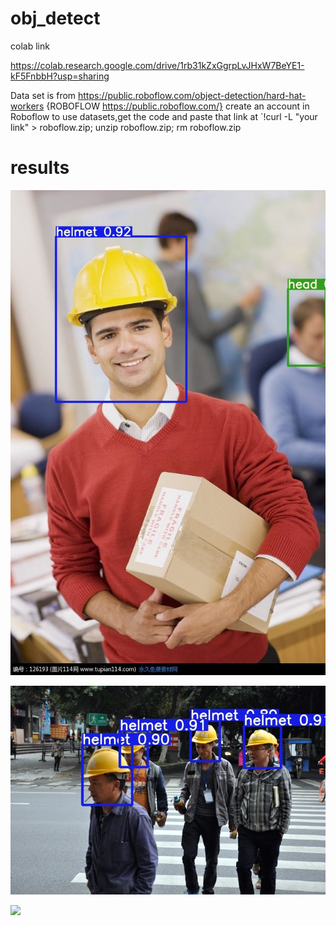 # obj_detect
colab link

https://colab.research.google.com/drive/1rb31kZxGgrpLvJHxW7BeYE1-kF5FnbbH?usp=sharing

Data set is from https://public.roboflow.com/object-detection/hard-hat-workers {ROBOFLOW  https://public.roboflow.com/}
create an account in Roboflow to use datasets,get the code and paste that link at 
 `!curl -L "your link" > roboflow.zip; unzip roboflow.zip; rm roboflow.zip

# results

![](output/helm_000197.jpg)

![](output/helm_000014.jpg)


![](output/helm_00001.jpg)
